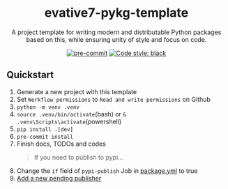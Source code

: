 <div align="center">

# evative7-pykg-template

A project template for writing modern and distributable Python packages based on this, while ensuring unity of style and focus on code.

[![pre-commit](https://img.shields.io/badge/pre--commit-enabled-brightgreen?logo=pre-commit)](https://github.com/pre-commit/pre-commit)
[![Code style: black](https://img.shields.io/badge/code%20style-black-000000.svg)](https://github.com/psf/black)

<!-- TODO: Finish this if you need badges
[![GitHub Actions Workflow Status](https://img.shields.io/github/actions/workflow/status/YOURNAME/YOURREPO/package.yml)](https://github.com/YOURNAME/YOURREPO/actions)
[![Python](https://img.shields.io/pypi/pyversions/YOURPROJECT)](https://badge.fury.io/py/YOURPROJECT)
[![PyPI version](https://badge.fury.io/py/YOURPROJECT.svg)](https://badge.fury.io/py/YOURPROJECT)
[![Coverage Status](https://coveralls.io/repos/YOURNAME/YOURREPO/badge.svg?branch=develop&service=github)](https://coveralls.io/github/YOURNAME/YOURREPO?branch=master)
[![License](https://img.shields.io/github/license/YOURNAME/YOURREPO.svg)](https://pypi.org/project/YOURPROJECT/)

-->
</div>

## Quickstart

1. Generate a new project with this template
1. Set `Workflow permissions` to `Read and write permissions` on Github
1. `python -m venv .venv`
1. `source .venv/bin/activate`(bash) or `& .venv\Scripts\activate`(powershell)
1. `pip install .[dev]`
1. `pre-commit install`
1. Finish docs, TODOs and codes
   > If you need to publish to pypi...
1. Change the `if` field of `pypi-publish` Job in [package.yml](./.github/workflows/package.yml) to true
1. [Add a new pending publisher](https://pypi.org/manage/account/publishing/)
